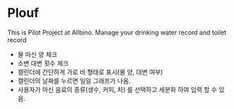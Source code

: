 # Plouf
This is Pilot Project at Allbino. Manage your drinking water record and toilet record

- 물 마신 양 체크
- 소변 대변 횟수 체크
- 캘린더에 간단하게 가로 바 형태로 표시(물 양, 대변 여부)
- 캘린더의 날짜를 누르면 일일 그래프가 나옴.
- 사용자가 마신 음료의 종류(생수, 커피, 차) 를 선택하고 세분화 하여 입력 할 수 있음. 
